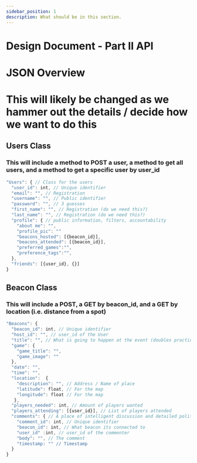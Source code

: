 ```yaml
---
sidebar_position: 1
description: What should be in this section.
---
```


Design Document - Part II API
=============================
# JSON Overview
# This will likely be changed as we hammer out the details / decide how we want to do this

## Users Class
### This will include a method to POST a user, a method to get all users, and a method to get a specific user by user_id
```js
"Users": { // Class for the users
  "user_id": int, // Unique identifier
  "email": "", // Registration
  "username": "", // Public identifier
  "password": "", // 3 guesses
  "first_name": "", // Registration (do we need this?)
  "last_name": "", // Registration (do we need this?)
  "profile": { // public information, filters, accountability
    "about me": "",
    "profile_pic": ""
    "beacons_hosted": [{beacon_id}],
    "beacons_attended": [{beacon_id}],
    "preferred_games":"",
    "preference_tags":"",
  },
  "friends": [{user_id}, {}]
}
```
## Beacon Class
### This will include a POST, a GET by beacon_id, and a GET by location (i.e. distance from a spot)
```js
"Beacons": {
  "beacon_id": int, // Unique identifier
  "host_id": "", // user_id of the User
  "title": "", // What is going to happen at the event (doubles practice, mario wonder, pokemans vgc, etc.)
  "game": {
    "game_title": "",
    "game_image": ""
  },
  "date": "",
  "time": "",
  "location":  {
    "description": "", // Address / Name of place
    "latitude": float, // For the map
    "longitude": float // For the map
   },
  "players_needed": int, // Amount of players wanted
  "players_attending": [{user_id}], // List of players attended
  "comments": { // A place of intelligent discussion and detailed politics
    "comment_id": int, // Unique identifier
    "beacon_id": int, // What beacon its connected to
    "user_id" :int, // user_id of the commenter
    "body": "", // The comment
    "timestamp: "" // Timestamp
  }
}
```
